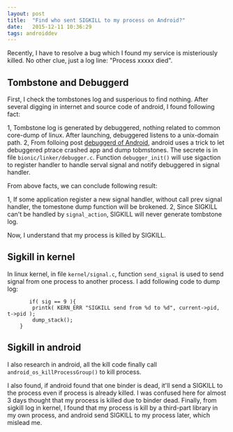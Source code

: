 ```yaml
---
layout: post
title:  "Find who sent SIGKILL to my process on Android?"
date:   2015-12-11 10:36:29
tags: androiddev
---
```


Recently, I have to resolve a bug which I found my service is misteriously killed. No other clue, just a log line: "Process xxxxx died".

## Tombstone and Debuggerd

First, I check the tombstones log and susperious to find nothing. After several digging in internet and source code of android, I found following fact:

1, Tombstone log is generated by debuggered, nothing related to common core-dump of linux. After launching, debuggered listens to a unix-domain path.
2, From folloing post [debuggerd of Android](http://t2koba.blogspot.com/2011/05/debuggerd-of-android.html), android uses a trick to let debuggered ptrace crashed app and dump tobmstones. The secrete is in file `bionic/linker/debugger.c`. Function `debugger_init()` will use sigaction to register handler to handle serval signal and notify debuggered in signal handler.

From above facts, we can conclude following result:

1, If some application register a new signal handler, without call prev signal handler, the tomestone dump function will be brokened.
2, Since SIGKILL can't be handled by `signal_action`, SIGKILL will never generate tombstone log.

Now, I understand that my process is killed by SIGKILL.

## Sigkill in kernel

In linux kernel, in file `kernel/signal.c`, function `send_signal` is used to send signal from one process to another process. I add following code to dump log:

```
       if( sig == 9 ){
        printk( KERN_ERR "SIGKILL send from %d to %d", current->pid, t->pid );
        dump_stack();
    }
```

## Sigkill in android

I also research in android, all the kill code finally call `android_os_killProcessGroup()` to kill process.

I also found, if android found that one binder is dead, it'll send a SIGKILL to the process even if process is already killed. I was confused here for almost 3 days thought that my process is killed due to binder dead. Finally, from sigkill log in kernel, I found that my process is kill by a third-part library in my own process, and android send SIGKILL to my process later, which mislead me.

